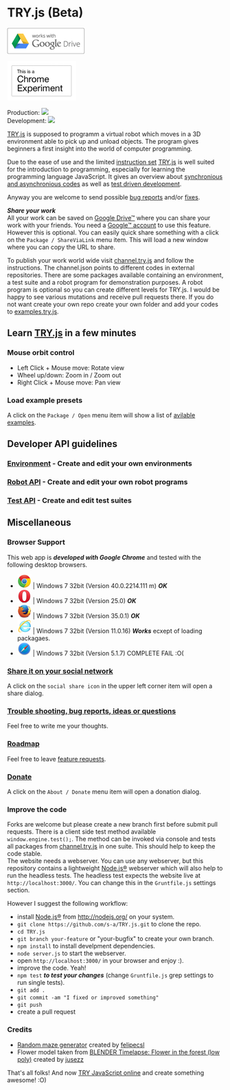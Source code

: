# TRY.js (Beta)

![Google Drive™](/drive_outline-small.png?raw=true "Google Drive™")  

[<img src="/chrome-experiment-badge.png?raw=true" />](https://www.chromeexperiments.com/experiment/tryjs "Chrome Experiments")  

Production: [<img src="https://travis-ci.org/s-a/TRY.js.svg?branch=master" />](https://travis-ci.org/s-a/try.js "master test state")  
Development: [<img src="https://travis-ci.org/s-a/TRY.js.svg?branch=development" />](https://travis-ci.org/s-a/TRY.js "development test state")  


[TRY.js](http://s-a.github.io/TRY.js/) is supposed to programm a virtual robot which moves in a 3D environment able to pick up and unload objects. The program gives beginners a first insight into the world of computer programming.

Due to the ease of use and the limited [instruction set](https://github.com/s-a/TRY.js/blob/development/docs/robot.MD) [TRY.js](http://s-a.github.io/TRY.js/) is well suited for the introduction to programming, especially for learning the programming language JavaScript. It gives an overview about [synchronious and asynchronious codes](https://github.com/s-a/TRY.js/blob/development/docs/robot.MD) as well as [test driven development](/docs/tests.MD).  

Anyway you are welcome to send possible [bug reports](https://github.com/s-a/try.js/issues) and/or [fixes](https://github.com/s-a/try.js).  

***Share your work***  
All your work can be saved on [Google Drive™](https://drive.google.com) where you can share your work with your friends. You need a [Google™ account](https://accounts.google.com/SignUp "Create your Google Account") to use this feature. However this is optional. You can easily quick share something with a click on the ```Package / ShareViaLink``` menu item. This will load a new window where you can copy the URL to share.  

To publish your work world wide visit [channel.try.js](https://github.com/s-a/channel.try.js) and follow the instructions. The channel.json points to different codes in external repositories. There are some packages available containing an environment, a test suite and a robot program for demonstration purposes. A robot program is optional so you can create different levels for TRY.js. I would be happy to see various mutations and receive pull requests there. If you do not want create your own repo create your own folder and add your codes to [examples.try.js](https://github.com/s-a/examples.try.js).

## Learn [TRY.js](http://s-a.github.io/TRY.js/) in a few minutes

### Mouse orbit control
 - Left Click + Mouse move: Rotate view
 - Wheel up/down: Zoom in / Zoom out
 - Right Click + Mouse move: Pan view


### Load example presets
A click on the ```Package / Open``` menu item will show a list of [avilable](https://github.com/s-a/channel.try.js) [examples](https://github.com/s-a/examples.try.js).


## Developer API guidelines

### [Environment](/docs/environment.MD) - Create and edit your own environments

### [Robot API](/docs/robot.MD) - Create and edit your own robot programs

### [Test API](/docs/tests.MD) - Create and edit test suites

## Miscellaneous

### Browser Support
This web app is ***developed with Google Chrome*** and tested with the following desktop browsers.  
 - ![Chrome](/ico/chrome_32x32.png "Chrome") | Windows 7 32bit (Version 40.0.2214.111 m) ***OK***
 - ![Opera](/ico/opera_32x32.png "Opera") | Windows 7 32bit (Version 25.0) ***OK***
 - ![Firefox](/ico/firefox_32x32.png "Firefox") | Windows 7 32bit (Version 35.0.1) ***OK***
 - ![Internet Explorer](/ico/internet-explorer_32x32.png "Enternet Explorer") | Windows 7 32bit (Version 11.0.16) ***Works*** ecxept of loading packagaes.
 - ![Safari](/ico/safari_32x32.png "Safari") | Windows 7 32bit (Version 5.1.7) COMPLETE FAIL :O(

### [Share it on your social network](http://s-a.github.io/TRY.js/)
A click on the ```social share icon``` in the upper left corner item will open a share dialog.

### [Trouble shooting, bug reports, ideas or questions](https://github.com/s-a/TRY.js/issues)
Feel free to write me your thoughts.

### [Roadmap](docs/todo.MD)
Feel free to leave [feature requests](https://github.com/s-a/TRY.js/issues).

### [Donate](http://s-a.github.io/TRY.js/)
A click on the ```About / Donate``` menu item will open a donation dialog.

### Improve the code
Forks are welcome but please create a new branch first before submit pull requests. There is a client side test method available ```window.engine.test();```. The method can be invoked via console and tests all packages from [channel.try.js](https://github.com/s-a/channel.try.js) in one suite. This should help to keep the code stable.  
The website needs a webserver. You can use any webserver, but this repository contains a lightweight [Node.js®](http://nodejs.org/) webserver which will also help to run the headless tests. The headless test expects the website live at ```http://localhost:3000/```. You can change this in the ```Gruntfile.js``` settings section.  


However I suggest the following workflow:
 - install [Node.js®](http://nodejs.org/) from http://nodejs.org/ on your system.
 - ```git clone https://github.com/s-a/TRY.js.git``` to clone the repo.  
 - ```cd TRY.js```  
 - ```git branch your-feature``` or "your-bugfix" to create your own branch.  
 - ```npm install``` to install develpment dependencies.  
 - ```node server.js``` to start the webserver.  
 - open ```http://localhost:3000/``` in your browser and enjoy :).  
 - improve the code. Yeah!  
 - ```npm test``` ***to test your changes*** (change ```Gruntfile.js``` grep settings to run single tests).  
 - ```git add .```  
 - ```git commit -am "I fixed or improved something"```  
 - ```git push```  
 - create a pull request  


### Credits
 - [Random maze generator](https://github.com/felipecsl/random-maze-generator) created by [felipecsl](https://github.com/felipecsl) 
 - Flower model taken from [BLENDER Timelapse: Flower in the forest (low poly)](http://www.blendswap.com/blends/view/71968) created by [jusezz](http://www.blendswap.com/blends/view/71968)  




That's all folks! And now [TRY JavaScript online](http://s-a.github.io/TRY.js/) and create something awesome! :O)
